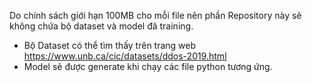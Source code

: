 Do chính sách giới hạn 100MB cho mỗi file nên phần Repository này sẽ không chứa bộ dataset và model đã training.
- Bộ Dataset có thể tìm thấy trên trang web https://www.unb.ca/cic/datasets/ddos-2019.html
- Model sẽ được generate khi chạy các file python tương ứng.
